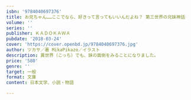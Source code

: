 ```yaml
---
isbn: '9784040697376'
title: お兄ちゃん……ここでなら、好きって言ってもいいんだよね？ 第三世界の兄妹神話
volume: ''
series: ''
publisher: ＫＡＤＯＫＡＷＡ
pubdate: '2018-03-24'
cover: 'https://cover.openbd.jp/9784040697376.jpg'
author: ツカサ／著 MikaPikazo／イラスト
description: 異世界（こっち）でも、妹の面倒をみることになりました。
price: '580'
genre: ''
target: 一般
format: 文庫
content: 日本文学、小説・物語

---
```

